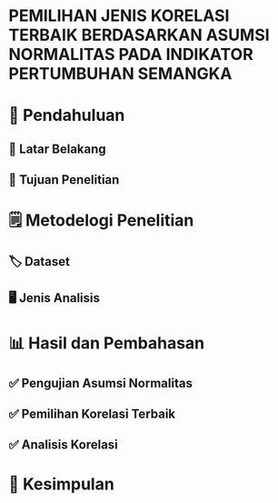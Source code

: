 # PEMILIHAN JENIS KORELASI TERBAIK BERDASARKAN ASUMSI NORMALITAS PADA INDIKATOR PERTUMBUHAN SEMANGKA

# 📌 Pendahuluan
## 🚩 Latar Belakang
## 🚩 Tujuan Penelitian

# 🗒 Metodelogi Penelitian
## 🏷 Dataset
## 🖥 Jenis Analisis

# 📊 Hasil dan Pembahasan
## ✅ Pengujian Asumsi Normalitas
## ✅ Pemilihan Korelasi Terbaik
## ✅ Analisis Korelasi 

# 📍 Kesimpulan
